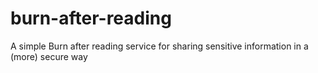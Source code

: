 # burn-after-reading
A simple Burn after reading service for sharing sensitive information in a (more) secure way
